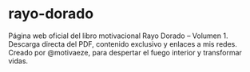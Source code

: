 # rayo-dorado
Página web oficial del libro motivacional Rayo Dorado – Volumen 1. Descarga directa del PDF, contenido exclusivo y enlaces a mis redes. Creado por @motivaeze, para despertar el fuego interior y transformar vidas.
